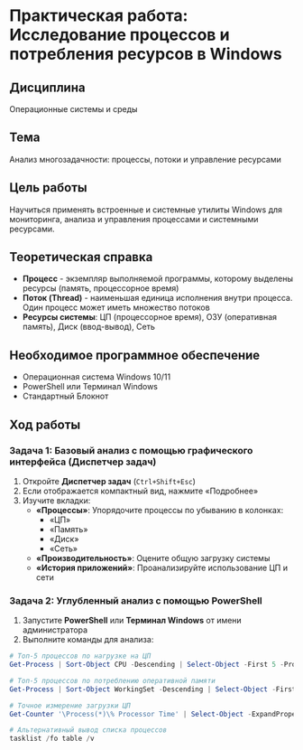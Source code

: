 # Практическая работа: Исследование процессов и потребления ресурсов в Windows
## Дисциплина
Операционные системы и среды
## Тема
Анализ многозадачности: процессы, потоки и управление ресурсами
## Цель работы
Научиться применять встроенные и системные утилиты Windows для мониторинга, анализа и управления процессами и системными ресурсами.
## Теоретическая справка

- **Процесс** - экземпляр выполняемой программы, которому выделены ресурсы (память, процессорное время)
- **Поток (Thread)** - наименьшая единица исполнения внутри процесса. Один процесс может иметь множество потоков
- **Ресурсы системы**: ЦП (процессорное время), ОЗУ (оперативная память), Диск (ввод-вывод), Сеть

## Необходимое программное обеспечение
- Операционная система Windows 10/11
- PowerShell или Терминал Windows
- Стандартный Блокнот

## Ход работы
### Задача 1: Базовый анализ с помощью графического интерфейса (Диспетчер задач)

1. Откройте **Диспетчер задач** (`Ctrl+Shift+Esc`)
2. Если отображается компактный вид, нажмите «Подробнее»
3. Изучите вкладки:
   - **«Процессы»**: Упорядочите процессы по убыванию в колонках:
     - «ЦП»
     - «Память»
     - «Диск»
     - «Сеть»
   - **«Производительность»**: Оцените общую загрузку системы
   - **«История приложений»**: Проанализируйте использование ЦП и сети

### Задача 2: Углубленный анализ с помощью PowerShell

1. Запустите **PowerShell** или **Терминал Windows** от имени администратора
2. Выполните команды для анализа:

```powershell
# Топ-5 процессов по нагрузке на ЦП
Get-Process | Sort-Object CPU -Descending | Select-Object -First 5 -Property Name, CPU, Id, WorkingSet

# Топ-5 процессов по потреблению оперативной памяти
Get-Process | Sort-Object WorkingSet -Descending | Select-Object -First 5 -Property Name, CPU, Id, WorkingSet

# Точное измерение загрузки ЦП
Get-Counter '\Process(*)\% Processor Time' | Select-Object -ExpandProperty CounterSamples | Sort-Object CookedValue -Descending | Select-Object -First 5 InstanceName, CookedValue

# Альтернативный вывод списка процессов
tasklist /fo table /v
